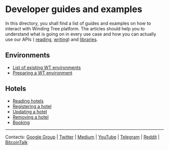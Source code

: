 # Developer guides and examples

In this directory, you shall find a list of guides and examples on how to interact with Winding Tree platform.
The articles should help you to understand what is going on in every use case and how you can actually use
our APIs (
[reading](https://github.com/windingtree/wt-read-api),
[writing](https://github.com/windingtree/wt-write-api))
and [libraries](https://github.com/windingtree/wt-js-libs).

## Environments

- [List of existing WT environments](../developer-resources.md#publicly-available-wt-deployments)
- [Preparing a WT environment](preparing-environment.md)

## Hotels

- [Reading hotels](reading-hotels.md)
- [Registering a hotel](registering-hotel.md)
- [Updating a hotel](updating-hotel.md)
- [Removing a hotel](removing-hotel.md)
- [Booking](booking.md)

---
Contacts:
[Google Group](https://groups.google.com/forum/#!forum/windingtree) |
[Twitter](https://twitter.com/windingtree) |
[Medium](http://blog.windingtree.com/) |
[YouTube](https://www.youtube.com/channel/UCFuemEOhCfenYMoNdjD0Aew) |
[Telegram](https://t.me/windingtree) |
[Reddit](https://reddit.com/r/windingtree) |
[BitcoinTalk](https://bitcointalk.org/index.php?topic=1946065)
